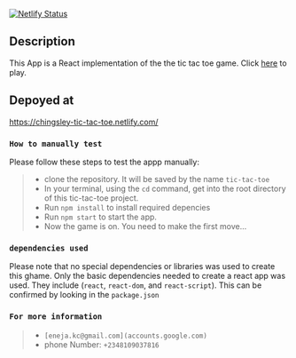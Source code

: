 [![Netlify Status](https://api.netlify.com/api/v1/badges/cc5e5490-a829-4743-86c8-0689039dc378/deploy-status)](https://app.netlify.com/sites/chingsley-tic-tac-toe/deploys)

## Description

This App is a React implementation of the the tic tac toe game.
Click [here](https://chingsley-tic-tac-toe.netlify.com/) to play.

## Depoyed at
https://chingsley-tic-tac-toe.netlify.com/

### `How to manually test`

Please follow these steps to test the appp manually:
> - clone the repository. It will be saved by the name `tic-tac-toe`
> - In your terminal, using the `cd` command, get into the root directory of this tic-tac-toe project.
> - Run `npm install` to install required depencies
> - Run `npm start` to start the app.
> - Now the game is on. You need to make the first move...

### `dependencies used`

Please note that no special dependencies or libraries was used to create this ghame. Only the basic dependencies needed to create a react app was used. They include (`react`, `react-dom`, and `react-script`). This can  be confirmed by looking in the `package.json`


### `For more information`

> - `[eneja.kc@gmail.com](accounts.google.com)`
> - phone Number: `+2348109037816`
